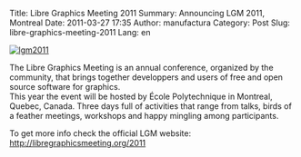 Title: Libre Graphics Meeting 2011
Summary: Announcing LGM 2011, Montreal
Date: 2011-03-27 17:35
Author: manufactura
Category: Post
Slug: libre-graphics-meeting-2011
Lang: en

[![](http://media.manufacturaindependente.org/lgm2011-210x300.jpg "lgm2011")](http://media.manufacturaindependente.org/lgm2011.jpg)

The Libre Graphics Meeting is an annual conference, organized by the
community, that brings together developpers and users of free and open
source software for graphics.  
This year the event will be hosted by École Polytechnique in Montreal,
Quebec, Canada. Three days full of activities that range from talks,
birds of a feather meetings, workshops and happy mingling among
participants.

To get more info check the official LGM website:
<http://libregraphicsmeeting.org/2011>

